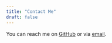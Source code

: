 ```yaml
---
title: "Contact Me"
draft: false
---
```

You can reach me on [GitHub](https://github.com/rhys-wwww) or via [email](mailto:rhyswww@outlook.com).
